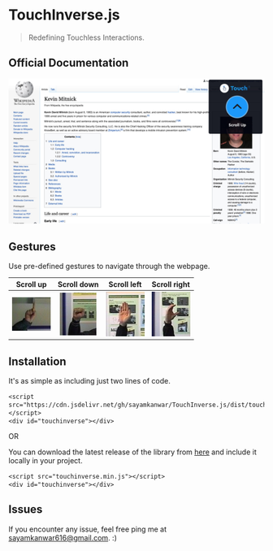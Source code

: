 # TouchInverse.js
> Redefining Touchless Interactions.

## Official Documentation

![wiki](./docs/wiki.jpg)

## Gestures

Use pre-defined gestures to navigate through the webpage.

Scroll up            |  Scroll down           |    Scroll left        |    Scroll right
:-------------------------:|:-------------------------:|:-------------------------:|:-------------------------:
![scroll_up](./docs/gesture_samples/scroll_up.jpeg)  |  ![scroll_down](./docs/gesture_samples/scroll_down.jpeg) | ![scroll_left](./docs/gesture_samples/scroll_left.jpeg) | ![scroll_right](./docs/gesture_samples/scroll_right.jpeg)


## Installation

It's as simple as including just two lines of code.

    <script src="https://cdn.jsdelivr.net/gh/sayamkanwar/TouchInverse.js/dist/touchinverse.min.js"></script>
    <div id="touchinverse"></div>

OR

You can download the latest release of the library from [here](https://cdn.jsdelivr.net/gh/sayamkanwar/TouchInverse.js/dist/touchinverse.min.js) and include it locally in your project.

    <script src="touchinverse.min.js"></script>
    <div id="touchinverse"></div>

## Issues
If you encounter any issue, feel free ping me at sayamkanwar616@gmail.com. :)
